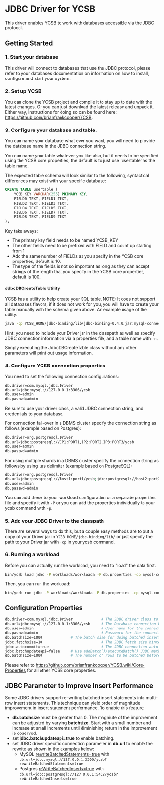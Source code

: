 <!--
Copyright (c) 2015 YCSB contributors. All rights reserved.

Licensed under the Apache License, Version 2.0 (the "License"); you
may not use this file except in compliance with the License. You
may obtain a copy of the License at

http://www.apache.org/licenses/LICENSE-2.0

Unless required by applicable law or agreed to in writing, software
distributed under the License is distributed on an "AS IS" BASIS,
WITHOUT WARRANTIES OR CONDITIONS OF ANY KIND, either express or
implied. See the License for the specific language governing
permissions and limitations under the License. See accompanying
LICENSE file.
-->

# JDBC Driver for YCSB
This driver enables YCSB to work with databases accessible via the JDBC protocol.

## Getting Started
### 1. Start your database
This driver will connect to databases that use the JDBC protocol, please refer to your databases documentation on information on how to install, configure and start your system.

### 2. Set up YCSB
You can clone the YCSB project and compile it to stay up to date with the latest changes. Or you can just download the latest release and unpack it. Either way, instructions for doing so can be found here: https://github.com/brianfrankcooper/YCSB.

### 3. Configure your database and table.
You can name your database what ever you want, you will need to provide the database name in the JDBC connection string.

You can name your table whatever you like also, but it needs to be specified using the YCSB core properties, the default is to just use 'usertable' as the table name.

The expected table schema will look similar to the following, syntactical differences may exist with your specific database:

```sql
CREATE TABLE usertable (
	YCSB_KEY VARCHAR(255) PRIMARY KEY,
	FIELD0 TEXT, FIELD1 TEXT,
	FIELD2 TEXT, FIELD3 TEXT,
	FIELD4 TEXT, FIELD5 TEXT,
	FIELD6 TEXT, FIELD7 TEXT,
	FIELD8 TEXT, FIELD9 TEXT
);
```

Key take aways:

* The primary key field needs to be named YCSB_KEY
* The other fields need to be prefixed with FIELD and count up starting from 1
* Add the same number of FIELDs as you specify in the YCSB core properties, default is 10.
* The type of the fields is not so important as long as they can accept strings of the length that you specify in the YCSB core properties, default is 100.

#### JdbcDBCreateTable Utility
YCSB has a utility to help create your SQL table. NOTE: It does not support all databases flavors, if it does not work for you, you will have to create your table manually with the schema given above. An example usage of the utility:

```sh
java -cp YCSB_HOME/jdbc-binding/lib/jdbc-binding-0.4.0.jar:mysql-connector-java-5.1.37-bin.jar site.ycsb.db.jdbc.JdbcDBCreateTable -P db.properties -n usertable
```

Hint: you need to include your Driver jar in the classpath as well as specify JDBC connection information via a properties file, and a table name with ```-n```. 

Simply executing the JdbcDBCreateTable class without any other parameters will print out usage information.

### 4. Configure YCSB connection properties
You need to set the following connection configurations:

```sh
db.driver=com.mysql.jdbc.Driver
db.url=jdbc:mysql://127.0.0.1:3306/ycsb
db.user=admin
db.passwd=admin
```

Be sure to use your driver class, a valid JDBC connection string, and credentials to your database.

For connection fail-over in a DBMS cluster specify the connection string as follows (example based on Postgres):

```sh
db.driver=org.postgresql.Driver
db.url=jdbc:postgresql://IP1:PORT1,IP2:PORT2,IP3:PORT3/ycsb
db.user=admin
db.passwd=admin
```

For using multiple shards in a DBMS cluster specify the connection string as follows by using `;`as delimiter (example based on PostgreSQL):

```sh
db.driver=org.postgresql.Driver
db.url=jdbc:postgresql://host1:port1/ycsb;jdbc:postgresql://host2:port2/ycsb
db.user=admin
db.passwd=admin
```

You can add these to your workload configuration or a separate properties file and specify it with ```-P``` or you can add the properties individually to your ycsb command with ```-p```.

### 5. Add your JDBC Driver to the classpath
There are several ways to do this, but a couple easy methods are to put a copy of your Driver jar in ```YCSB_HOME/jdbc-binding/lib/``` or just specify the path to your Driver jar with ```-cp``` in your ycsb command.

### 6. Running a workload
Before you can actually run the workload, you need to "load" the data first.

```sh
bin/ycsb load jdbc -P workloads/workloada -P db.properties -cp mysql-connector-java.jar
```

Then, you can run the workload:

```sh
bin/ycsb run jdbc -P workloads/workloada -P db.properties -cp mysql-connector-java.jar
```

## Configuration Properties

```sh
db.driver=com.mysql.jdbc.Driver				# The JDBC driver class to use.
db.url=jdbc:mysql://127.0.0.1:3306/ycsb		# The Database connection URL.
db.user=admin								# User name for the connection.
db.passwd=admin								# Password for the connection.
db.batchsize=1000             # The batch size for doing batched inserts. Defaults to 0. Set to >0 to use batching.
jdbc.fetchsize=10							# The JDBC fetch size hinted to the driver.
jdbc.autocommit=true						# The JDBC connection auto-commit property for the driver.
jdbc.batchupdateapi=false     # Use addBatch()/executeBatch() JDBC methods instead of executeUpdate() for writes (default: false)
db.batchsize=1000             # The number of rows to be batched before commit (or executeBatch() when jdbc.batchupdateapi=true)
```

Please refer to https://github.com/brianfrankcooper/YCSB/wiki/Core-Properties for all other YCSB core properties.

## JDBC Parameter to Improve Insert Performance

Some JDBC drivers support re-writing batched insert statements into multi-row insert statements. This technique can yield order of magnitude improvement in insert statement performance. To enable this feature:
- **db.batchsize** must be greater than 0.  The magniute of the improvement can be adjusted by varying **batchsize**. Start with a small number and increase at small increments until diminishing return in the improvement is observed. 
- set **jdbc.batchupdateapi=true** to enable batching.
- set JDBC driver specific connection parameter in **db.url** to enable the rewrite as shown in the examples below:
  * MySQL [rewriteBatchedStatements=true](https://dev.mysql.com/doc/connector-j/8.0/en/connector-j-reference-configuration-properties.html) with `db.url=jdbc:mysql://127.0.0.1:3306/ycsb?rewriteBatchedStatements=true`
  * Postgres [reWriteBatchedInserts=true](https://jdbc.postgresql.org/documentation/head/connect.html#connection-parameters) with `db.url=jdbc:postgresql://127.0.0.1:5432/ycsb?reWriteBatchedInserts=true`

